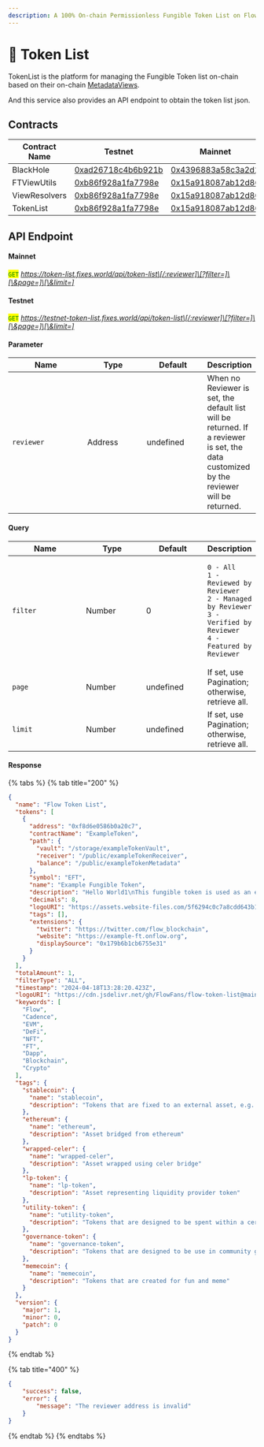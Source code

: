 ```yaml
---
description: A 100% On-chain Permissionless Fungible Token List on Flow Blockchain
---
```


# 📔 Token List

TokenList is the platform for managing the Fungible Token list on-chain based on their on-chain [MetadataViews](https://github.com/onflow/flow-ft/blob/master/contracts/FungibleTokenMetadataViews.cdc).

And this service also provides an API endpoint to obtain the token list json.

## Contracts

| Contract Name | Testnet                                                                            | Mainnet                                                                            |
| ------------- | ---------------------------------------------------------------------------------- | ---------------------------------------------------------------------------------- |
| BlackHole     | [0xad26718c4b6b921b](https://contractbrowser.com/A.ad26718c4b6b921b.BlackHole)     | [0x4396883a58c3a2d1](https://contractbrowser.com/A.4396883a58c3a2d1.BlackHole)     |
| FTViewUtils   | [0xb86f928a1fa7798e](https://contractbrowser.com/A.b86f928a1fa7798e.FTViewUtils)   | [0x15a918087ab12d86](https://contractbrowser.com/A.15a918087ab12d86.FTViewUtils)   |
| ViewResolvers | [0xb86f928a1fa7798e](https://contractbrowser.com/A.b86f928a1fa7798e.ViewResolvers) | [0x15a918087ab12d86](https://contractbrowser.com/A.15a918087ab12d86.ViewResolvers) |
| TokenList     | [0xb86f928a1fa7798e](https://contractbrowser.com/A.b86f928a1fa7798e.TokenList)     | [0x15a918087ab12d86](https://contractbrowser.com/A.15a918087ab12d86.TokenList)     |

## API Endpoint

#### **Mainnet**

<mark style="color:green;">`GET`</mark> _https://token-list.fixes.world/api/token-list\[/:reviewer]\[?filter=]\[\&page=]\[\&limit=]_

#### **Testnet**

<mark style="color:green;">`GET`</mark> _https://testnet-token-list.fixes.world/api/token-list\[/:reviewer]\[?filter=]\[\&page=]\[\&limit=]_

#### **Parameter**

<table><thead><tr><th width="137">Name</th><th width="105">Type</th><th width="107">Default</th><th>Description</th></tr></thead><tbody><tr><td><code>reviewer</code></td><td>Address</td><td>undefined</td><td>When no Reviewer is set, the default list will be returned. If a reviewer is set, the data customized by the reviewer will be returned.</td></tr></tbody></table>

#### **Query**

<table><thead><tr><th width="135">Name</th><th width="107">Type</th><th width="109">Default</th><th>Description</th></tr></thead><tbody><tr><td><code>filter</code></td><td>Number</td><td>0</td><td><pre><code>0 - All
1 - Reviewed by Reviewer
2 - Managed by Reviewer
3 - Verified by Reviewer
4 - Featured by Reviewer
</code></pre></td></tr><tr><td><code>page</code></td><td>Number</td><td>undefined</td><td>If set, use Pagination; otherwise, retrieve all.</td></tr><tr><td><code>limit</code></td><td>Number</td><td>undefined</td><td>If set, use Pagination; otherwise, retrieve all.</td></tr></tbody></table>

#### **Response**

{% tabs %}
{% tab title="200" %}
```json
{
  "name": "Flow Token List",
  "tokens": [
    {
      "address": "0xf8d6e0586b0a20c7",
      "contractName": "ExampleToken",
      "path": {
        "vault": "/storage/exampleTokenVault",
        "receiver": "/public/exampleTokenReceiver",
        "balance": "/public/exampleTokenMetadata"
      },
      "symbol": "EFT",
      "name": "Example Fungible Token",
      "description": "Hello World1\nThis fungible token is used as an example to help you develop your next FT #onFlow.",
      "decimals": 8,
      "logoURI": "https://assets.website-files.com/5f6294c0c7a8cdd643b1c820/5f6294c0c7a8cda55cb1c936_Flow_Wordmark.svg",
      "tags": [],
      "extensions": {
        "twitter": "https://twitter.com/flow_blockchain",
        "website": "https://example-ft.onflow.org",
        "displaySource": "0x179b6b1cb6755e31"
      }
    }
  ],
  "totalAmount": 1,
  "filterType": "ALL",
  "timestamp": "2024-04-18T13:28:20.423Z",
  "logoURI": "https://cdn.jsdelivr.net/gh/FlowFans/flow-token-list@main/token-registry/A.1654653399040a61.FlowToken/logo.svg",
  "keywords": [
    "Flow",
    "Cadence",
    "EVM",
    "DeFi",
    "NFT",
    "FT",
    "Dapp",
    "Blockchain",
    "Crypto"
  ],
  "tags": {
    "stablecoin": {
      "name": "stablecoin",
      "description": "Tokens that are fixed to an external asset, e.g. the US dollar"
    },
    "ethereum": {
      "name": "ethereum",
      "description": "Asset bridged from ethereum"
    },
    "wrapped-celer": {
      "name": "wrapped-celer",
      "description": "Asset wrapped using celer bridge"
    },
    "lp-token": {
      "name": "lp-token",
      "description": "Asset representing liquidity provider token"
    },
    "utility-token": {
      "name": "utility-token",
      "description": "Tokens that are designed to be spent within a certain blockchain ecosystem"
    },
    "governance-token": {
      "name": "governance-token",
      "description": "Tokens that are designed to be use in community governance and maintenance"
    },
    "memecoin": {
      "name": "memecoin",
      "description": "Tokens that are created for fun and meme"
    }
  },
  "version": {
    "major": 1,
    "minor": 0,
    "patch": 0
  }
}
```
{% endtab %}

{% tab title="400" %}
```json
{
    "success": false,
    "error": {
        "message": "The reviewer address is invalid"
    }
}
```
{% endtab %}
{% endtabs %}
